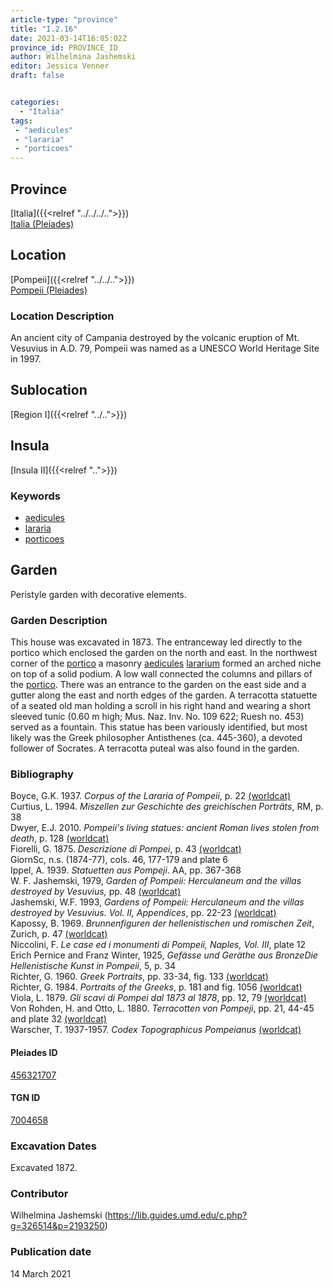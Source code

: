 ```yaml
---
article-type: "province"
title: "I.2.16"
date: 2021-03-14T16:05:02Z
province_id: PROVINCE_ID
author: Wilhelmina Jashemski
editor: Jessica Venner
draft: false


categories:
  - "Italia"
tags:
 - "aedicules"
 - "lararia"
 - "porticoes"
---
```


## Province
[Italia]({{<relref "../../../..">}}) \
[Italia (Pleiades)](https://pleiades.stoa.org/places/1052)

## Location
[Pompeii]({{<relref "../../..">}}) \
[Pompeii (Pleiades)](https://pleiades.stoa.org/places/433032)


### Location Description
An ancient city of Campania destroyed by the volcanic eruption of Mt. Vesuvius in A.D. 79, Pompeii was named as a UNESCO World Heritage Site in 1997.

## Sublocation
[Region I]({{<relref "../..">}})
## Insula
[Insula II]({{<relref "..">}})

### Keywords
- [aedicules](http://vocab.getty.edu/page/aat/300002574)
- [lararia](http://vocab.getty.edu/page/aat/300400600)
- [porticoes](http://vocab.getty.edu/page/aat/300004145)


## Garden
Peristyle garden with decorative elements.

### Garden Description
This house was excavated in 1873. The entranceway led directly to the portico which enclosed the garden on the north and east. In the northwest corner of the [portico](http://vocab.getty.edu/page/aat/300004145) a masonry [aedicules](http://vocab.getty.edu/page/aat/300002574) [lararium](http://vocab.getty.edu/page/aat/300400600) formed an arched niche on top of a solid podium. A low wall connected the columns and pillars of the [portico](http://vocab.getty.edu/page/aat/300004145). There was an entrance to the garden on the east side and a gutter along the east and north edges of the garden. A terracotta statuette of a seated old man holding a scroll in his right hand and wearing a short sleeved tunic (0.60 m high; Mus. Naz. Inv. No. 109 622; Ruesh no. 453) served as a fountain. This statue has been variously identified, but most likely was the Greek philosopher Antisthenes (ca. 445-360), a devoted follower of Socrates. A terracotta puteal was also found in the garden.



### Bibliography

Boyce, G.K. 1937. *Corpus of the Lararia of Pompeii*, p. 22 [(worldcat)](https://www.worldcat.org/title/corpus-of-the-lararia-of-pompeii/oclc/892026154&referer=brief_results)  
Curtius, L. 1994. *Miszellen zur Geschichte des greichischen Porträts*, RM, p. 38   
Dwyer, E.J. 2010. *Pompeii's living statues: ancient Roman lives stolen from death*, p. 128 [(worldcat)](https://www.worldcat.org/title/pompeiis-living-statues-ancient-roman-lives-stolen-from-death/oclc/885382781)  
Fiorelli, G. 1875. *Descrizione di Pompei*, p. 43 [(worldcat)](https://www.worldcat.org/title/descrizione-di-pompei/oclc/9528380)    
GiornSc, n.s. (1874-77), cols. 46, 177-179 and plate 6  
Ippel, A. 1939. *Statuetten aus Pompeji*. AA, pp. 367-368  
W. F. Jashemski, 1979, *Garden of Pompeii: Herculaneum and the villas destroyed by Vesuvius,* pp. 48 [(worldcat)](https://www.worldcat.org/title/gardens-of-pompeii-1/oclc/312003872&referer=brief_results)  
Jashemski, W.F. 1993, *Gardens of Pompeii: Herculaneum and the villas destroyed by Vesuvius. Vol. II, Appendices*, pp. 22-23 [(worldcat)](https://www.worldcat.org/title/gardens-of-pompeii-herculaneum-and-the-villas-destroyed-by-vesuvius-volume-2-appendices/oclc/222353569)  
Kapossy, B. 1969. *Brunnenfiguren der hellenistischen und romischen Zeit*, Zurich, p. 47 [(worldcat)](https://www.worldcat.org/title/brunnenfiguren-der-hellenistischen-und-romischen-zeit/oclc/804937054?referer=di&ht=edition)  
Niccolini, F. *Le case ed i monumenti di Pompeii, Naples, Vol. III*, plate 12  
Erich Pernice and Franz Winter, 1925, *Gefässe und Geräthe aus BronzeDie Hellenistische Kunst in Pompeii*, 5, p. 34  
Richter, G. 1960. *Greek Portraits*, pp. 33-34, fig. 133 [(worldcat)](https://www.worldcat.org/title/greek-portraits-3-how-were-likenesses-transmitted-in-ancient-times-small-portraits-and-near-portraits-in-terracotta-greek-and-roman/oclc/1184654009&referer=brief_results)  
Richter, G. 1984. *Portraits of the Greeks*, p. 181 and fig. 1056 [(worldcat)](https://www.worldcat.org/title/portraits-of-the-greeks-1/oclc/310589274&referer=brief_results)  
Viola, L. 1879. *Gli scavi di Pompei dal 1873 al 1878*, pp. 12, 79 [(worldcat)](https://www.worldcat.org/title/scavi-di-pompei-dal-1873-al-1878/oclc/254502217&referer=brief_results)   
Von Rohden, H. and Otto, L. 1880. *Terracotten von Pompeji*, pp. 21, 44-45 and plate 32 [(worldcat)](https://www.worldcat.org/title/terracotten-von-pompeji/oclc/1001059002&referer=brief_results)  
Warscher, T. 1937-1957. *Codex Topographicus Pompeianus* [(worldcat)](https://www.worldcat.org/title/codex-topographicus-pompeianus-1937-1957-and-undated/oclc/974375313&referer=brief_results)


<!--#### Periodo ID-->

<!-- [PERIODO_ID](https://pleiades.stoa.org/places/PLEIADES_ID) -->

#### Pleiades ID
[456321707](https://pleiades.stoa.org/places/456321707)

#### TGN ID
[7004658](http://vocab.getty.edu/page/tgn/7004658)

###  Excavation Dates
Excavated 1872.

### Contributor
Wilhelmina Jashemski (https://lib.guides.umd.edu/c.php?g=326514&p=2193250)


### Publication date
14 March 2021
<!-- Format: dd MONTH_NAME yyyy -->

<!-- DATE -->